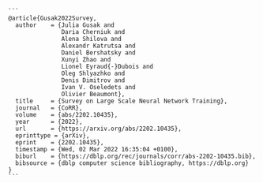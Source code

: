 ````
```
@article{Gusak2022Survey,
  author    = {Julia Gusak and
               Daria Cherniuk and
               Alena Shilova and
               Alexandr Katrutsa and
               Daniel Bershatsky and
               Xunyi Zhao and
               Lionel Eyraud{-}Dubois and
               Oleg Shlyazhko and
               Denis Dimitrov and
               Ivan V. Oseledets and
               Olivier Beaumont},
  title     = {Survey on Large Scale Neural Network Training},
  journal   = {CoRR},
  volume    = {abs/2202.10435},
  year      = {2022},
  url       = {https://arxiv.org/abs/2202.10435},
  eprinttype = {arXiv},
  eprint    = {2202.10435},
  timestamp = {Wed, 02 Mar 2022 16:35:04 +0100},
  biburl    = {https://dblp.org/rec/journals/corr/abs-2202-10435.bib},
  bibsource = {dblp computer science bibliography, https://dblp.org}
}
```
````
